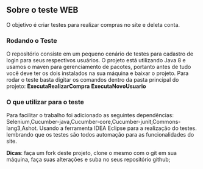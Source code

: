 ## Sobre o teste WEB

O objetivo é criar testes para realizar compras no site e deleta conta.

### Rodando o Teste

O repositório consiste em um pequeno cenário de testes para cadastro de login para seus respectivos usuários. O projeto está utilizando Java 8 e usamos o maven para gerenciamento de pacotes, portanto antes de tudo você deve ter os dois instalados na sua máquina e baixar o projeto. Para rodar o teste basta digitar os comandos dentro da pasta principal do projeto: **ExecutaRealizarCompra** **ExecutaNovoUsuario**

### O que utilizar para o teste

Para facilitar o trabalho foi adicionado as seguintes dependências: Selenium,Cucumber-java,Cucumber-core,Cucumber-junit,Commons-lang3,Ashot. Usando a ferramenta IDEA Eclipse para a realização do testes. lembrando que os testes são todos automação para as funcionalidades do site.

**Dicas**: faça um fork deste projeto, clone o mesmo com o git em sua máquina, faça suas alterações e suba no seus repositório github;
